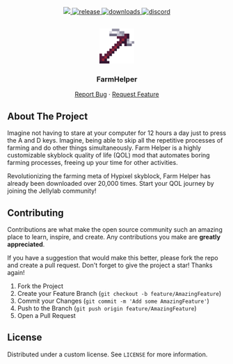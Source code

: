 <p align="center">
  <a href="https://github.com/JellyLabScripts/FarmHelper/graphs/contributors" alt="Contributors">
    <img src="https://img.shields.io/github/contributors/JellyLabScripts/FarmHelper" />
  </a>
  <a href="https://github.com/JellyLabScripts/FarmHelper/releases" target="_blank">
    <img alt="release" src="https://img.shields.io/github/v/release/JellyLabScripts/FarmHelper?color=00A6A6" />
  </a>
  <a href="https://github.com/JellyLabScripts/FarmHelper/releases" target="_blank">
    <img alt="downloads" src="https://img.shields.io/github/downloads/JellyLabScripts/FarmHelper/total?color=5D5179" />
  </a>
  <a href="https://discord.gg/6mSHC2Xd9y" target="_blank">
    <img alt="discord" src="https://img.shields.io/discord/450878205294018560?color=677DB7&label=discord" />
  </a>
</p>

<br />
<div align="center">
  <a href="https://github.com/JellyLabScripts/FarmHelper">
    <img src="images/logo.png" alt="Logo" width="80" height="80">
  </a>

<h3 align="center">FarmHelper</h3>
  <p align="center">
    <a href="https://discord.gg/6mSHC2Xd9y">Report Bug</a>
    ·
    <a href="https://discord.gg/6mSHC2Xd9y">Request Feature</a>
  </p>
</div>

## About The Project

Imagine not having to stare at your computer for 12 hours a day just to press the A and D keys. Imagine, being able to skip all the repetitive processes of farming and do other things simultaneously. Farm Helper is a highly customizable skyblock quality of life (QOL) mod that automates boring farming processes, freeing up your time for other activities.

Revolutionizing the farming meta of Hypixel skyblock, Farm Helper has already been downloaded over 20,000 times. Start your QOL journey by joining the Jellylab community!

## Contributing

Contributions are what make the open source community such an amazing place to learn, inspire, and create. Any contributions you make are **greatly appreciated**.

If you have a suggestion that would make this better, please fork the repo and create a pull request.
Don't forget to give the project a star! Thanks again!

1. Fork the Project
2. Create your Feature Branch (`git checkout -b feature/AmazingFeature`)
3. Commit your Changes (`git commit -m 'Add some AmazingFeature'`)
4. Push to the Branch (`git push origin feature/AmazingFeature`)
5. Open a Pull Request

## License

Distributed under a custom license. See `LICENSE` for more information.

[contributors-shield]: https://img.shields.io/github/contributors/JellyLabScripts/FarmHelper.svg?style=for-the-badge
[contributors-url]: https://github.com/JellyLabScripts/FarmHelper/graphs/contributors
[forks-shield]: https://img.shields.io/github/forks/JellyLabScripts/FarmHelper.svg?style=for-the-badge
[forks-url]: https://github.com/JellyLabScripts/FarmHelper/network/members
[stars-shield]: https://img.shields.io/github/stars/JellyLabScripts/FarmHelper.svg?style=for-the-badge
[stars-url]: https://github.com/JellyLabScripts/FarmHelper/stargazers
[issues-shield]: https://img.shields.io/github/issues/JellyLabScripts/FarmHelper.svg?style=for-the-badge
[issues-url]: https://github.com/JellyLabScripts/FarmHelper/issues
[license-shield]: https://img.shields.io/github/license/JellyLabScripts/FarmHelper.svg?style=for-the-badge
[license-url]: https://github.com/JellyLabScripts/FarmHelper/blob/master/LICENSE
[downloads-shield]: https://img.shields.io/github/downloads/JellyLabScripts/FarmHelper/total.svg?style=for-the-badge
